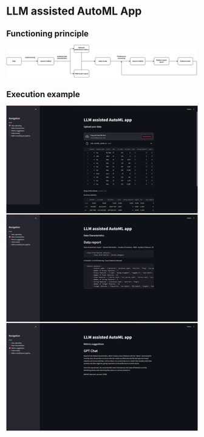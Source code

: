# LLM assisted AutoML App

## Functioning principle
![Diagram](Diagram.png)

## Execution example
![Upload](Screenshots/Upload.png)
![Data Report](Screenshots/Data_report.png)
![Metrics](Screenshots/Metrics.png)